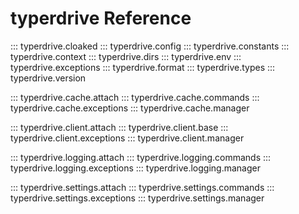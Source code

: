 # typerdrive Reference

::: typerdrive.cloaked
::: typerdrive.config
::: typerdrive.constants
::: typerdrive.context
::: typerdrive.dirs
::: typerdrive.env
::: typerdrive.exceptions
::: typerdrive.format
::: typerdrive.types
::: typerdrive.version

::: typerdrive.cache.attach
::: typerdrive.cache.commands
::: typerdrive.cache.exceptions
::: typerdrive.cache.manager

::: typerdrive.client.attach
::: typerdrive.client.base
::: typerdrive.client.exceptions
::: typerdrive.client.manager

::: typerdrive.logging.attach
::: typerdrive.logging.commands
::: typerdrive.logging.exceptions
::: typerdrive.logging.manager

::: typerdrive.settings.attach
::: typerdrive.settings.commands
::: typerdrive.settings.exceptions
::: typerdrive.settings.manager
